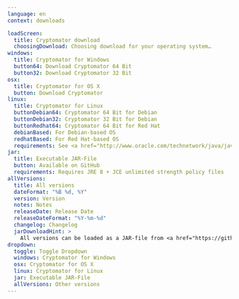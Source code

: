 ```yaml
---
language: en
context: downloads

loadScreen:
  title: Cryptomator download
  choosingDownload: Choosing download for your operating system…
windows:
  title: Cryptomator for Windows
  button64: Download Cryptomator 64 Bit
  button32: Download Cryptomator 32 Bit
osx:
  title: Cryptomator for OS X
  button: Download Cryptomator
linux:
  title: Cryptomator for Linux
  buttonDebian64: Cryptomator 64 Bit for Debian
  buttonDebian32: Cryptomator 32 Bit for Debian
  buttonRedhat64: Cryptomator 64 Bit for Red Hat
  debianBased: For Debian-based OS
  redhatBased: For Red Hat-based OS
  requirements: See <a href="http://www.oracle.com/technetwork/java/javase/certconfig-2095354.html" target="_blank">detailed system requirements</a>
jar:
  title: Executable JAR-File
  button: Available on GitHub
  requirements: Requires JRE 8 + JCE unlimited strength policy files
allVersions:
  title: All versions
  dateFormat: "%B %d, %Y"
  version: Version
  notes: Notes
  releaseDate: Release Date
  releaseDateFormat: "%Y-%m-%d"
  changelog: Changelog
  jarDownloadHint: >
    All versions can be loaded as a JAR-file from <a href="https://github.com/cryptomator/cryptomator/releases" target="_blank" role="button">GitHub releases</a>.
dropdown:
  toggle: Toggle Dropdown
  windows: Cryptomator for Windows
  osx: Cryptomator for OS X
  linux: Cryptomator for Linux
  jar: Executable JAR-File
  allVersions: Other versions
---
```

